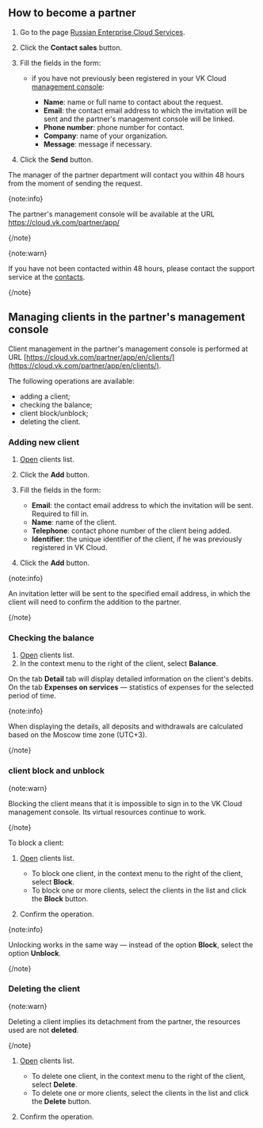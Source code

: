 ## How to become a partner

1. Go to the page [Russian Enterprise Cloud Services](https://cloud.vk.com/partner/).
1. Click the **Contact sales** button.
1. Fill the fields in the form:

    - if you have not previously been registered in your VK Cloud [management console](https://msk.cloud.vk.com/app/):

        - **Name**: name or full name to contact about the request.
        - **Email**: the contact email address to which the invitation will be sent and the partner's management console will be linked.
        - **Phone number**: phone number for contact.
        - **Company**: name of your organization.
        - **Message**: message if necessary.

1. Click the **Send** button.

The manager of the partner department will contact you within 48 hours from the moment of sending the request.

{note:info}

The partner's management console will be available at the URL https://cloud.vk.com/partner/app/

{/note}

{note:warn}

If you have not been contacted within 48 hours, please contact the support service at the [contacts](/en/intro/start/support/support-info).

{/note}

## Managing clients in the partner's management console

Client management in the partner's management console is performed at URL [https://cloud.vk.com/partner/app/en/clients/](https://cloud.vk.com/partner/app/en/clients/).

The following operations are available:

- adding a client;
- checking the balance;
- client block/unblock;
- deleting the client.

### Adding new client

1. [Open](https://cloud.vk.com/partner/app/en/clients/) clients list.
1. Click the **Add** button.
1. Fill the fields in the form:

    - **Email**: the contact email address to which the invitation will be sent. Required to fill in.
    - **Name**: name of the client.
    - **Telephone**: contact phone number of the client being added.
    - **Identifier**: the unique identifier of the client, if he was previously registered in VK Cloud.

1. Click the **Add** button.

{note:info}

An invitation letter will be sent to the specified email address, in which the client will need to confirm the addition to the partner.

{/note}

### Checking the balance

1. [Open](https://cloud.vk.com/partner/app/en/clients/) clients list.
1. In the context menu to the right of the client, select **Balance**.

On the tab **Detail** tab will display detailed information on the client's debits. On the tab **Expenses on services** — statistics of expenses for the selected period of time.

{note:info}

When displaying the details, all deposits and withdrawals are calculated based on the Moscow time zone (UTC+3).

{/note}

### client block and unblock

{note:warn}

Blocking the client means that it is impossible to sign in to the VK Cloud management console. Its virtual resources continue to work.

{/note}

To block a client:

1. [Open](https://cloud.vk.com/partner/app/en/clients/) clients list.

    - To block one client, in the context menu to the right of the client, select **Block**.
    - To block one or more clients, select the clients in the list and click the **Block** button.

1. Confirm the operation.

{note:info}

Unlocking works in the same way — instead of the option **Block**, select the option **Unblock**.

{/note}

### Deleting the client

{note:warn}

Deleting a client implies its detachment from the partner, the resources used are not **deleted**.

{/note}

1. [Open](https://cloud.vk.com/partner/app/en/clients/) clients list.

    - To delete one client, in the context menu to the right of the client, select **Delete**.
    - To delete one or more clients, select the clients in the list and click the **Delete** button.

1. Confirm the operation.
